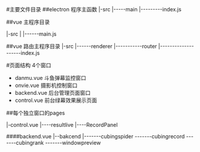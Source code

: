 #主要文件目录
##electron 程序主函数
|-src
|-----main
|---------index.js



##vue 主程序目录

|-src
|
|------main.js




##vue 路由主程序目录
|-src
|------renderer
|-----------router
|--------------------index.js

    
#页面结构
4个窗口
   * danmu.vue 斗鱼弹幕监控窗口
   * onvie.vue 摄影机控制窗口
   * backend.vue 后台管理页面窗口
   * control.vue 前台绿幕效果展示页面
   
##每个独立窗口的pages
       
|-control.vue
|----resultlive
|----RecordPanel


####backend.vue
|--bakcend
|-------cubingspider
    -------cubingrecord
    -------cubingrank
    -------windowpreview



